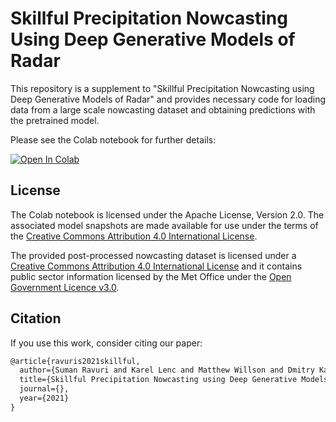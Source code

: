 # Skillful Precipitation Nowcasting Using Deep Generative Models of Radar

This repository is a supplement to "Skillful Precipitation Nowcasting using Deep
Generative Models of Radar" and provides necessary code for loading data from a
large scale nowcasting dataset and obtaining predictions with the pretrained
model.

Please see the Colab notebook for further details:

[![Open In Colab](https://colab.research.google.com/assets/colab-badge.svg)](https://colab.research.google.com/github/deepmind/deepmind-research/blob/master/nowcasting/Open_sourced_dataset_and_model_snapshot_for_precipitation_nowcasting.ipynb)

## License

The Colab notebook is licensed under the Apache License, Version 2.0. The
associated model snapshots are made available for use under the terms of the
[Creative Commons Attribution 4.0 International License][cc-by].

The provided post-processed nowcasting dataset is licensed under a
[Creative Commons Attribution 4.0 International License][cc-by] and it contains
public sector information licensed by the Met Office under the
[Open Government Licence v3.0][open-govt-license].

## Citation

If you use this work, consider citing our paper:

```latex
@article{ravuris2021skillful,
  author={Suman Ravuri and Karel Lenc and Matthew Willson and Dmitry Kangin and Remi Lam and Piotr Mirowski and Megan Fitzsimons and Maria Athanassiadou and Sheleem Kashem and Sam Madge and Rachel Prudden Amol Mandhane and Aidan Clark and Andrew Brock and Karen Simonyan and Raia Hadsell and Niall Robinson Ellen Clancy and Alberto Arribas† and Shakir Mohamed},
  title={Skillful Precipitation Nowcasting using Deep Generative Models of Radar},
  journal={},
  year={2021}
}
```

[cc-by]: http://creativecommons.org/licenses/by/4.0/
[open-govt-license]: http://www.nationalarchives.gov.uk/doc/open-government-licence/version/3/
